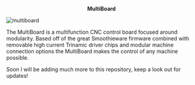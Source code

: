 <p align="center">
  <b>MultiBoard</b><br>
  </p>

![multiboard](https://github.com/GorillaMachines/MultiBoard/blob/master/Images/Controlboard.png?raw=true)







The MultiBoard is a multifunction CNC control board focused around modularity. Based off of the great Smoothieware firmware combined with
removable high current Trinamic driver chips and modular machine connection options the MultiBoard makes the control of any machine possible. 

Soon I will be adding much more to this repository, keep a look out for updates! 
